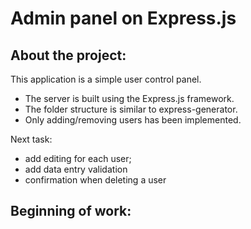 # Admin panel on Express.js

## About the project:

This application is a simple user control panel.
 - The server is built using the Express.js framework.
 - The folder structure is similar to express-generator.
 - Only adding/removing users has been implemented.
 
Next task:
 - add editing for each user;
 - add data entry validation
 - confirmation when deleting a user

## Beginning of work: 

